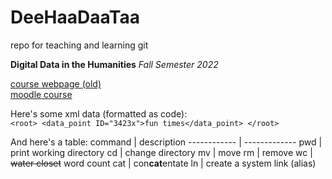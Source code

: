 # DeeHaaDaaTaa
repo for teaching and learning git 

**Digital Data in the Humanities**
*Fall Semester 2022*

[course webpage (old)](http://kodu.ut.ee/~wilbur/DigiData-fall2020.html)  
[moodle course](https://moodle.ut.ee/course/view.php?id=10198)

Here's some xml data (formatted as code):  
`
<root>
	<data_point ID="3423x">fun times</data_point>
</root>
`

And here's a table:
command | description
------------ | -------------
pwd | print working directory
cd | change directory
mv | move
rm | remove
wc | ~~water closet~~ word count
cat | con**cat**entate
ln | create a system link (alias)


